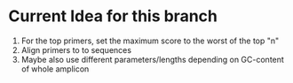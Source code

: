 # Current Idea for this branch
1) For the top primers, set the maximum score to the worst of the top "n"
2) Align primers to to sequences
3) Maybe also use different parameters/lengths depending on GC-content of whole amplicon

